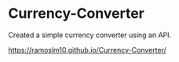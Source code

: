 # Currency-Converter
Created a simple currency converter using an API.

https://ramoslm10.github.io/Currency-Converter/
